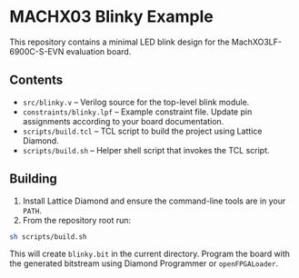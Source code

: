 # MACHX03 Blinky Example

This repository contains a minimal LED blink design for the
MachXO3LF-6900C-S-EVN evaluation board.

## Contents

- `src/blinky.v` – Verilog source for the top-level blink module.
- `constraints/blinky.lpf` – Example constraint file. Update pin
  assignments according to your board documentation.
- `scripts/build.tcl` – TCL script to build the project using
  Lattice Diamond.
- `scripts/build.sh` – Helper shell script that invokes the TCL script.

## Building

1. Install Lattice Diamond and ensure the command-line tools are in your
   `PATH`.
2. From the repository root run:

```sh
sh scripts/build.sh
```

This will create `blinky.bit` in the current directory. Program the board
with the generated bitstream using Diamond Programmer or `openFPGALoader`.



